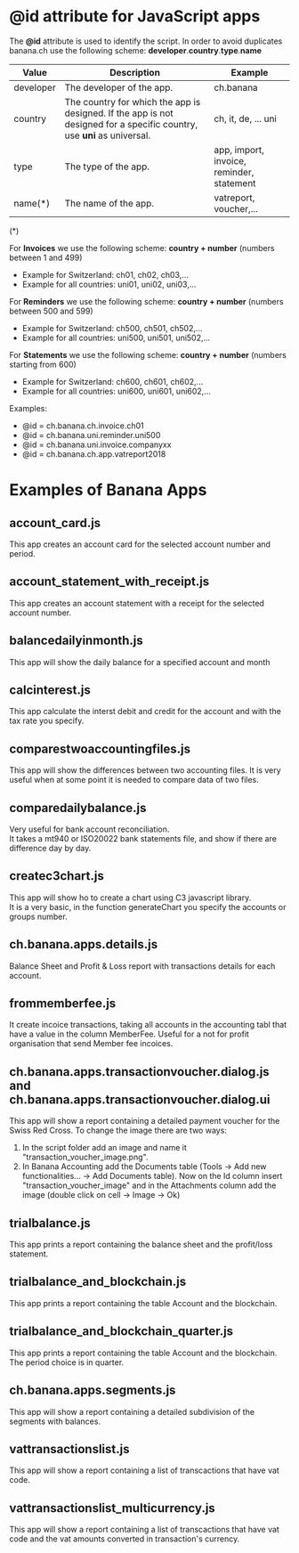 # @id attribute for JavaScript apps

The **@id** attribute is used to identify the script. In order to avoid duplicates banana.ch use the following scheme:
**developer**.**country**.**type**.**name**

| Value | Description | Example |
| ------ | ------ | ------ |
| developer | The developer of the app. | ch.banana |
| country | The country for which the app is designed. If the app is not designed for a specific country, use **uni** as universal. | ch, it, de, ... uni|
| type | The type of the app. | app, import, invoice, reminder, statement |
| name(*) | The name of the app. | vatreport, voucher,... |

(*)

For **Invoices** we use the following scheme: **country + number** (numbers between 1 and 499)
  - Example for Switzerland: ch01, ch02, ch03,...
  - Example for all countries: uni01, uni02, uni03,...
  
For **Reminders** we use the following scheme: **country + number** (numbers between 500 and 599)
  - Example for Switzerland: ch500, ch501, ch502,...
  - Example for all countries: uni500, uni501, uni502,...
  
For **Statements** we use the following scheme: **country + number** (numbers starting from 600)
  - Example for Switzerland: ch600, ch601, ch602,...
  - Example for all countries: uni600, uni601, uni602,...

Examples:
  - @id = ch.banana.ch.invoice.ch01
  - @id = ch.banana.uni.reminder.uni500
  - @id = ch.banana.uni.invoice.companyxx
  - @id = ch.banana.ch.app.vatreport2018



# Examples of Banana Apps

## account_card.js
This app creates an account card for the selected account number and period.


## account_statement_with_receipt.js
This app creates an account statement with a receipt for the selected account number.


## balancedailyinmonth.js

This app will show the daily balance for a specified account and month   

## calcinterest.js
This app calculate the interst debit and credit for the account and with the tax rate you specify. 

## comparestwoaccountingfiles.js

This app will show the differences between two accounting files. It is very useful when at some point it is needed to compare data of two files.

## comparedailybalance.js

Very useful for bank account reconciliation.  
It takes a mt940 or ISO20022 bank statements file, and show if there are difference day by day.

## createc3chart.js

This app will show ho to create a chart using C3 javascript library.  
It is a very basic, in the function generateChart you specify the accounts or groups number. 

## ch.banana.apps.details.js

Balance Sheet and Profit & Loss report with transactions details for each account.


## frommemberfee.js
It create incoice transactions, taking all  accounts in the accounting tabl that have a value in the column MemberFee.
Useful for a not for profit organisation that send Member fee incoices.
 

## ch.banana.apps.transactionvoucher.dialog.js and ch.banana.apps.transactionvoucher.dialog.ui

This app will show a report containing a detailed payment voucher for the Swiss Red Cross.
To change the image there are two ways:
1) In the script folder add an image and name it "transaction_voucher_image.png".
2) In Banana Accounting add the Documents table (Tools -> Add new functionalities... -> Add Documents table). Now on the Id column insert "transaction_voucher_image" and in the Attachments column add the image (double click on cell -> Image -> Ok)


## trialbalance.js

This app prints a report containing the balance sheet and the profit/loss statement.


## trialbalance_and_blockchain.js

This app prints a report containing the table Account and the blockchain.


## trialbalance_and_blockchain_quarter.js

This app prints a report containing the table Account and the blockchain. The period choice is in quarter.


## ch.banana.apps.segments.js

This app will show a report containing a detailed subdivision of the segments with balances.

## vattransactionslist.js

This app will show a report containing a list of transcactions that have vat code. 

## vattransactionslist_multicurrency.js

This app will show a report containing a list of transcactions that have vat code and the vat amounts converted in transaction's currency. 
